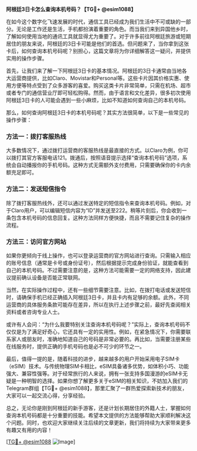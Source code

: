 **阿根廷3日卡怎么查询本机号码？【TG💪+ @esim1088】**

在如今这个数字化飞速发展的时代，通信工具已经成为我们生活中不可或缺的一部分。无论是工作还是生活，手机都扮演着重要的角色。而当我们来到异国他乡时，了解如何使用当地的通讯工具就显得尤为重要了。对于许多前往阿根廷旅游或短期居住的朋友来说，阿根廷的3日卡可能是他们的首选。但问题来了，当你拿到这张卡后，如何查询本机号码呢？别担心，这篇文章将为你详细解答这一疑问，并提供实用的操作步骤。

首先，让我们来了解一下阿根廷3日卡的基本情况。阿根廷的3日卡通常由当地各大运营商提供，比如Claro、Movistar和Personal等。这些卡片因其价格实惠、使用方便等特点受到了众多游客的喜爱。购买这类卡片非常简单，只需在机场、超市或者专门的通信营业厅即可轻松购得。然而，由于语言和文化差异，很多初次使用阿根廷3日卡的人可能会遇到一些小麻烦，比如不知道如何查询自己的本机号码。

那么，如何查询阿根廷3日卡的本机号码呢？其实方法很简单，以下是一些常见的操作步骤：

### 方法一：拨打客服热线
大多数情况下，通过拨打运营商的客服热线是最直接的方式。以Claro为例，你可以拨打其官方客服电话121。拨通后，按照语音提示选择“查询本机号码”选项，系统会自动播报你的手机号码。这种方式无需额外支付费用，只需要确保你的卡内余额充足即可。

### 方法二：发送短信指令
除了拨打客服热线外，还可以通过发送特定的短信指令来查询本机号码。例如，对于Claro用户，可以编辑短信内容为“ID”并发送至222。稍等片刻后，你会收到一条包含本机号码的信息回复。这种方法同样方便快捷，而且不需要记住复杂的操作流程。

### 方法三：访问官方网站
如果你更倾向于线上操作，也可以登录运营商的官方网站进行查询。只需输入相应的账号信息（通常是卡号或身份证号），然后根据提示完成身份验证，就能查看到自己的本机号码。不过需要注意的是，这种方法可能需要一定的网络支持，因此建议提前确认设备是否能正常联网。

当然，在实际操作过程中，还有一些细节需要注意。比如，在拨打电话或发送短信时，请确保手机已经正确插入阿根廷3日卡，并且卡内有足够的余额。此外，不同运营商的具体服务条款可能存在差异，所以在执行上述步骤之前，最好先查阅相关资料或者咨询专业人士。

或许有人会问：“为什么我要特别关注查询本机号码呢？”实际上，查询本机号码不仅仅是为了满足好奇心，它还具有一定的实用性。例如，在紧急情况下，你需要联系家人或朋友时，准确地知道自己的号码是非常必要的。再比如，当需要注册某些在线服务时，提供正确的手机号码也是必不可少的环节之一。

最后，值得一提的是，随着科技的进步，越来越多的用户开始采用电子SIM卡（eSIM）技术。与传统物理SIM卡相比，eSIM具备诸多优势，如体积小巧、功能强大、兼容性强等。对于经常旅行的人来说，拥有一张支持多国漫游的eSIM卡无疑是一种明智的选择。如果你想了解更多关于eSIM的相关知识，不妨加入我们的Telegram群组【TG💪+ @esim1088】，那里汇聚了一群热爱探索新技术的朋友，大家可以一起交流心得，分享经验。

总之，无论你是刚到阿根廷的新手游客，还是计划长期居住的外籍人士，掌握如何查询本机号码都是十分重要的技能。希望本文提供的方法能够帮助大家顺利解决这个问题。同时，也欢迎大家继续关注后续的文章更新，我们将持续为大家带来更多有趣又有用的内容！

[[TG💪+ @esim1088](https://t.me/s/esim1088) ![Image](https://i.postimg.cc/4NQfJmqS/Snipaste-2025-05-13-00-14-12.png)]